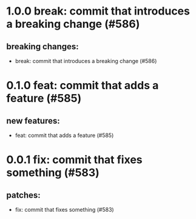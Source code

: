 # 1.0.0 break: commit that introduces a breaking change (#586)

## breaking changes:
* break: commit that introduces a breaking change (#586)

# 0.1.0 feat: commit that adds a feature (#585)

## new features:
* feat: commit that adds a feature (#585)

# 0.0.1 fix: commit that fixes something (#583)

## patches:
* fix: commit that fixes something (#583)

